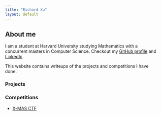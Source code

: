 ```yaml
---
title: "Richard Xu"
layout: default
---
```

## About me

I am a student at Harvard University studying Mathematics with a concurrent masters in Computer Science. Checkout my [GitHub profile](https://github.com/rxu18) and [LinkedIn](https://www.linkedin.com/in/richard-xu-07bb22b1/).

This website contains writeups of the projects and competitions I have done.

### Projects

### Competitions
- [X-MAS CTF](/ctf/xmas)